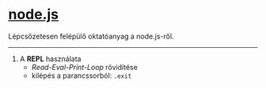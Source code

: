 # <ins>node.js<ins>

Lépcsőzetesen felépülő oktatóanyag a node.js-ről.

---

1. A **REPL** használata
    - _Read-Eval-Print-Loop_ rövidítése
    - kilépés a parancssorból: `.exit`
